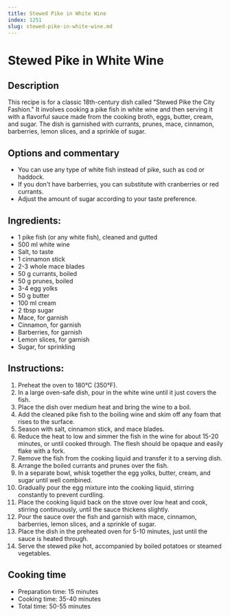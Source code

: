 ```yaml
---
title: Stewed Pike in White Wine
index: 1251
slug: stewed-pike-in-white-wine.md
---
```


# Stewed Pike in White Wine

## Description
This recipe is for a classic 18th-century dish called "Stewed Pike the City Fashion." It involves cooking a pike fish in white wine and then serving it with a flavorful sauce made from the cooking broth, eggs, butter, cream, and sugar. The dish is garnished with currants, prunes, mace, cinnamon, barberries, lemon slices, and a sprinkle of sugar.

## Options and commentary
- You can use any type of white fish instead of pike, such as cod or haddock.
- If you don't have barberries, you can substitute with cranberries or red currants.
- Adjust the amount of sugar according to your taste preference.

## Ingredients:
- 1 pike fish (or any white fish), cleaned and gutted
- 500 ml white wine
- Salt, to taste
- 1 cinnamon stick
- 2-3 whole mace blades
- 50 g currants, boiled
- 50 g prunes, boiled
- 3-4 egg yolks
- 50 g butter
- 100 ml cream
- 2 tbsp sugar
- Mace, for garnish
- Cinnamon, for garnish
- Barberries, for garnish
- Lemon slices, for garnish
- Sugar, for sprinkling

## Instructions:
1. Preheat the oven to 180°C (350°F).
2. In a large oven-safe dish, pour in the white wine until it just covers the fish.
3. Place the dish over medium heat and bring the wine to a boil.
4. Add the cleaned pike fish to the boiling wine and skim off any foam that rises to the surface.
5. Season with salt, cinnamon stick, and mace blades.
6. Reduce the heat to low and simmer the fish in the wine for about 15-20 minutes, or until cooked through. The flesh should be opaque and easily flake with a fork.
7. Remove the fish from the cooking liquid and transfer it to a serving dish.
8. Arrange the boiled currants and prunes over the fish.
9. In a separate bowl, whisk together the egg yolks, butter, cream, and sugar until well combined.
10. Gradually pour the egg mixture into the cooking liquid, stirring constantly to prevent curdling.
11. Place the cooking liquid back on the stove over low heat and cook, stirring continuously, until the sauce thickens slightly.
12. Pour the sauce over the fish and garnish with mace, cinnamon, barberries, lemon slices, and a sprinkle of sugar.
13. Place the dish in the preheated oven for 5-10 minutes, just until the sauce is heated through.
14. Serve the stewed pike hot, accompanied by boiled potatoes or steamed vegetables.

## Cooking time
- Preparation time: 15 minutes
- Cooking time: 35-40 minutes
- Total time: 50-55 minutes